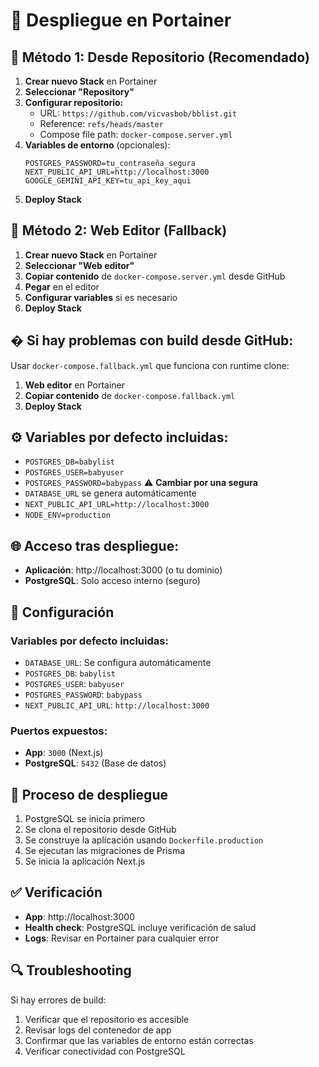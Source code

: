 # 🐳 Despliegue en Portainer

## 🎯 **Método 1: Desde Repositorio (Recomendado)**

1. **Crear nuevo Stack** en Portainer
2. **Seleccionar "Repository"**
3. **Configurar repositorio:**
   - URL: `https://github.com/vicvasbob/bblist.git`
   - Reference: `refs/heads/master`
   - Compose file path: `docker-compose.server.yml`
4. **Variables de entorno** (opcionales):
   ```
   POSTGRES_PASSWORD=tu_contraseña_segura
   NEXT_PUBLIC_API_URL=http://localhost:3000
   GOOGLE_GEMINI_API_KEY=tu_api_key_aqui
   ```
5. **Deploy Stack**

## 🔄 **Método 2: Web Editor (Fallback)**

1. **Crear nuevo Stack** en Portainer
2. **Seleccionar "Web editor"**
3. **Copiar contenido** de `docker-compose.server.yml` desde GitHub
4. **Pegar** en el editor
5. **Configurar variables** si es necesario
6. **Deploy Stack**

## � **Si hay problemas con build desde GitHub:**

Usar `docker-compose.fallback.yml` que funciona con runtime clone:

1. **Web editor** en Portainer
2. **Copiar contenido** de `docker-compose.fallback.yml`
3. **Deploy Stack**

## ⚙️ **Variables por defecto incluidas:**

- `POSTGRES_DB=babylist`
- `POSTGRES_USER=babyuser`
- `POSTGRES_PASSWORD=babypass` ⚠️ **Cambiar por una segura**
- `DATABASE_URL` se genera automáticamente
- `NEXT_PUBLIC_API_URL=http://localhost:3000`
- `NODE_ENV=production`

## 🌐 **Acceso tras despliegue:**

- **Aplicación**: http://localhost:3000 (o tu dominio)
- **PostgreSQL**: Solo acceso interno (seguro)

## 🔧 Configuración

### Variables por defecto incluidas:
- `DATABASE_URL`: Se configura automáticamente
- `POSTGRES_DB`: `babylist`
- `POSTGRES_USER`: `babyuser`
- `POSTGRES_PASSWORD`: `babypass`
- `NEXT_PUBLIC_API_URL`: `http://localhost:3000`

### Puertos expuestos:
- **App**: `3000` (Next.js)
- **PostgreSQL**: `5432` (Base de datos)

## 🚀 Proceso de despliegue

1. PostgreSQL se inicia primero
2. Se clona el repositorio desde GitHub
3. Se construye la aplicación usando `Dockerfile.production`
4. Se ejecutan las migraciones de Prisma
5. Se inicia la aplicación Next.js

## ✅ Verificación

- **App**: http://localhost:3000
- **Health check**: PostgreSQL incluye verificación de salud
- **Logs**: Revisar en Portainer para cualquier error

## 🔍 Troubleshooting

Si hay errores de build:
1. Verificar que el repositorio es accesible
2. Revisar logs del contenedor de app
3. Confirmar que las variables de entorno están correctas
4. Verificar conectividad con PostgreSQL